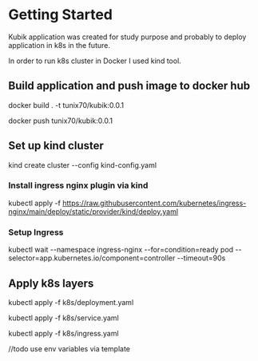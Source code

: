 # Getting Started

Kubik application was created for study purpose and probably to deploy application in k8s in the future.

In order to run k8s cluster in Docker I used kind tool.

## Build application and push image to docker hub
 docker build . -t tunix70/kubik:0.0.1

 docker push tunix70/kubik:0.0.1

## Set up kind cluster
 kind create cluster --config kind-config.yaml

### Install ingress nginx plugin via kind
 kubectl apply -f https://raw.githubusercontent.com/kubernetes/ingress-nginx/main/deploy/static/provider/kind/deploy.yaml

### Setup Ingress
kubectl wait --namespace ingress-nginx --for=condition=ready pod --selector=app.kubernetes.io/component=controller --timeout=90s

## Apply k8s layers
 kubectl apply -f k8s/deployment.yaml

 kubectl apply -f k8s/service.yaml

 kubectl apply -f k8s/ingress.yaml

//todo 
use env variables via template
